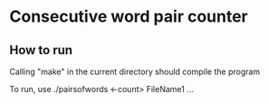 # Consecutive word pair counter
## How to run
Calling "make" in the current directory should compile the program

To run, use ./pairsofwords <-count> FileName1 <FileName2> ...